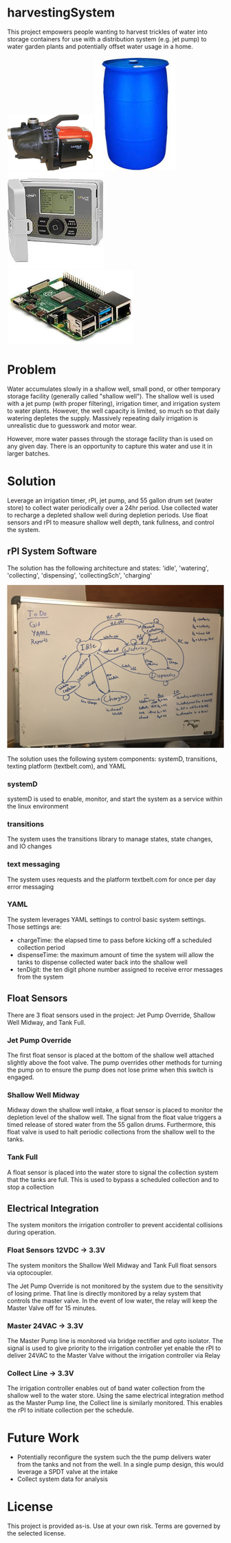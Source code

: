 # harvestingSystem

This project empowers people wanting to harvest trickles of water into storage containers for use with a distribution system (e.g. jet pump) to water garden plants and potentially offset water usage in a home.

![Alt Text](./ecojet110.png)
![Alt Text](./55GallonDrum.jpg)
![Alt Text](./b-hyve.jpg)
![Alt Text](./rpi.jpg)

# Problem

Water accumulates slowly in a shallow well, small pond, or other temporary storage facility (generally called "shallow well").  The shallow well is used with a jet pump (with proper filtering), irrigation timer, and irrigation system to water plants.  However, the well capacity is limited, so much so that daily watering depletes the supply.  Massively repeating daily irrigation is unrealistic due to guesswork and motor wear.

However, more water passes through the storage facility than is used on any given day.  There is an opportunity to capture this water and use it in larger batches.

# Solution

Leverage an irrigation timer, rPI, jet pump, and 55 gallon drum set (water store) to collect water periodically over a 24hr period.  Use collected water to recharge a depleted shallow well during depletion periods.  Use float sensors and rPI to measure shallow well depth, tank fullness, and control the system.  

## rPI System Software

The solution has the following architecture and states: 'idle', 'watering', 'collecting', 'dispensing', 'collectingSch', 'charging'

![Alt Text](./SystemArch.JPG)

The solution uses the following system components: systemD, transitions, texting platform (textbelt.com), and YAML

### systemD

systemD is used to enable, monitor, and start the system as a service within the linux environment

### transitions

The system uses the transitions library to manage states, state changes, and IO changes

### text messaging

The system uses requests and the platform textbelt.com for once per day error messaging

### YAML

The system leverages YAML settings to control basic system settings.  Those settings are:
* chargeTime: the elapsed time to pass before kicking off a scheduled collection period
* dispenseTime: the maximum amount of time the system will allow the tanks to dispense collected water back into the shallow well
* tenDigit: the ten digit phone number assigned to receive error messages from the system

## Float Sensors

There are 3 float sensors used in the project: Jet Pump Override, Shallow Well Midway, and Tank Full.

### Jet Pump Override

The first float sensor is placed at the bottom of the shallow well attached slightly above the foot valve.  The pump overrides other methods for turning the pump on to ensure the pump does not lose prime when this switch is engaged.

### Shallow Well Midway

Midway down the shallow well intake, a float sensor is placed to monitor the depletion level of the shallow well.  The signal from the float value triggers a timed release of stored water from the 55 gallon drums.  Furthermore, this float valve is used to halt periodic collections from the shallow well to the tanks.

### Tank Full

A float sensor is placed into the water store to signal the collection system that the tanks are full.  This is used to bypass a scheduled collection and to stop a collection

## Electrical Integration

The system monitors the irrigation controller to prevent accidental collisions during operation.

### Float Sensors 12VDC -> 3.3V

The system monitors the Shallow Well Midway and Tank Full float sensors via optocoupler.

The Jet Pump Override is not monitored by the system due to the sensitivity of losing prime. That line is directly monitored by a relay system that controls the master valve.  In the event of low water, the relay will keep the Master Valve off for 15 minutes.

### Master 24VAC -> 3.3V

The Master Pump line is monitored via bridge rectifier and opto isolator.  The signal is used to give priority to the irrigation controller yet enable the rPI to deliver 24VAC to the Master Valve without the irrigation controller via Relay

### Collect Line -> 3.3V

The irrigation controller enables out of band water collection from the shallow well to the water store.  Using the same electrical integration method as the Master Pump line, the Collect line is similarly monitored.  This enables the rPI to initiate collection per the schedule.

# Future Work

* Potentially reconfigure the system such the the pump delivers water from the tanks and not from the well.  In a single pump design, this would leverage a SPDT valve at the intake
* Collect system data for analysis

# License

This project is provided as-is.  Use at your own risk.  Terms are governed by the selected license.
